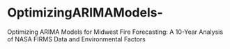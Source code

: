 # OptimizingARIMAModels-
Optimizing ARIMA Models for Midwest Fire Forecasting: A 10-Year Analysis of NASA FIRMS Data and Environmental Factors
